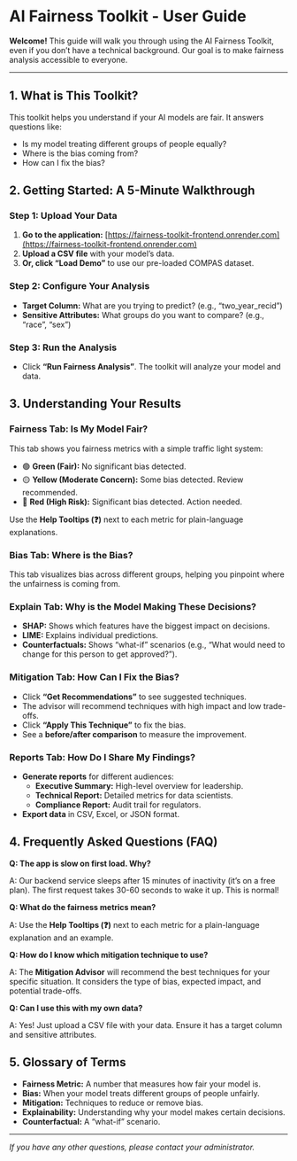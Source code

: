 # AI Fairness Toolkit - User Guide

**Welcome!** This guide will walk you through using the AI Fairness Toolkit, even if you don’t have a technical background. Our goal is to make fairness analysis accessible to everyone.

---

## 1. What is This Toolkit?

This toolkit helps you understand if your AI models are fair. It answers questions like:
- Is my model treating different groups of people equally?
- Where is the bias coming from?
- How can I fix the bias?

## 2. Getting Started: A 5-Minute Walkthrough

### Step 1: Upload Your Data

1.  **Go to the application:** [https://fairness-toolkit-frontend.onrender.com](https://fairness-toolkit-frontend.onrender.com)
2.  **Upload a CSV file** with your model’s data.
3.  **Or, click “Load Demo”** to use our pre-loaded COMPAS dataset.

### Step 2: Configure Your Analysis

-   **Target Column:** What are you trying to predict? (e.g., “two_year_recid”)
-   **Sensitive Attributes:** What groups do you want to compare? (e.g., “race”, “sex”)

### Step 3: Run the Analysis

-   Click **“Run Fairness Analysis”**. The toolkit will analyze your model and data.

## 3. Understanding Your Results

### Fairness Tab: Is My Model Fair?

This tab shows you fairness metrics with a simple traffic light system:

-   🟢 **Green (Fair):** No significant bias detected.
-   🟡 **Yellow (Moderate Concern):** Some bias detected. Review recommended.
-   🔴 **Red (High Risk):** Significant bias detected. Action needed.

Use the **Help Tooltips (❓)** next to each metric for plain-language explanations.

### Bias Tab: Where is the Bias?

This tab visualizes bias across different groups, helping you pinpoint where the unfairness is coming from.

### Explain Tab: Why is the Model Making These Decisions?

-   **SHAP:** Shows which features have the biggest impact on decisions.
-   **LIME:** Explains individual predictions.
-   **Counterfactuals:** Shows “what-if” scenarios (e.g., “What would need to change for this person to get approved?”).

### Mitigation Tab: How Can I Fix the Bias?

-   Click **“Get Recommendations”** to see suggested techniques.
-   The advisor will recommend techniques with high impact and low trade-offs.
-   Click **“Apply This Technique”** to fix the bias.
-   See a **before/after comparison** to measure the improvement.

### Reports Tab: How Do I Share My Findings?

-   **Generate reports** for different audiences:
    -   **Executive Summary:** High-level overview for leadership.
    -   **Technical Report:** Detailed metrics for data scientists.
    -   **Compliance Report:** Audit trail for regulators.
-   **Export data** in CSV, Excel, or JSON format.

## 4. Frequently Asked Questions (FAQ)

**Q: The app is slow on first load. Why?**

A: Our backend service sleeps after 15 minutes of inactivity (it’s on a free plan). The first request takes 30-60 seconds to wake it up. This is normal!

**Q: What do the fairness metrics mean?**

A: Use the **Help Tooltips (❓)** next to each metric for a plain-language explanation and an example.

**Q: How do I know which mitigation technique to use?**

A: The **Mitigation Advisor** will recommend the best techniques for your specific situation. It considers the type of bias, expected impact, and potential trade-offs.

**Q: Can I use this with my own data?**

A: Yes! Just upload a CSV file with your data. Ensure it has a target column and sensitive attributes.

## 5. Glossary of Terms

-   **Fairness Metric:** A number that measures how fair your model is.
-   **Bias:** When your model treats different groups of people unfairly.
-   **Mitigation:** Techniques to reduce or remove bias.
-   **Explainability:** Understanding why your model makes certain decisions.
-   **Counterfactual:** A “what-if” scenario.

---

*If you have any other questions, please contact your administrator.*

